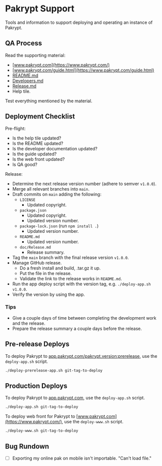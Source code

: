 # Pakrypt Support

Tools and information to support deploying and operating an instance of Pakrypt.

## QA Process

Read the supporting material:

* [www.pakrypt.com](https://www.pakrypt.com/)
* [www.pakrypt.com/guide.html](https://www.pakrypt.com/guide.html)
* [README.md](https://github.com/fractalate/pakrypt)
* [Developers.md](https://github.com/fractalate/pakrypt/blob/main/doc/Developers.md)
* [Release.md](https://github.com/fractalate/pakrypt/blob/main/doc/Release.md)
* Help tile.

Test everything mentioned by the material.

## Deployment Checklist

Pre-flight:

* Is the help tile updated?
* Is the README updated?
* Is the developer documentation updated?
* Is the guide updated?
* Is the web front updated?
* Is QA good?

Release:

* Determine the next release version number (adhere to semver `v1.0.0`).
* Merge all relevant branches into `main`.
* Draft commits on `main` adding the following:
  - `LICENSE`
    - Updated copyright.
  - `package.json`
    - Updated copyright.
    - Updated version number.
  - `package-lock.json` (run `npm install .`)
    - Updated version number.
  - `README.md`
    - Updated version number.
  - `doc/Release.md`
    - Release summary.
* Tag the `main` branch with the final release version `v1.0.0`.
* Manage GitHub release.
  - Do a fresh install and build, .tar.gz it up.
  - Put the file in the release.
  - Validate the link to the release works in `README.md`.
* Run the app deploy script with the version tag, e.g. `./deploy-app.sh v1.0.0`.
* Verify the version by using the app.

### Tips

* Give a couple days of time between completing the development work and the release.
* Prepare the release summary a couple days before the release.

## Pre-release Deploys

To deploy Pakrypt to [app.pakrypt.com/pakrypt.version:prerelease](https://app.pakrypt.com/pakrypt.version:prerelease), use the `deploy-app.sh` script.

```bash
./deploy-prerelease-app.sh git-tag-to-deploy
```

## Production Deploys

To deploy Pakrypt to [app.pakrypt.com](https://app.pakrypt.com/), use the `deploy-app.sh` script.

```bash
./deploy-app.sh git-tag-to-deploy
```

To deploy web front for Pakrypt to [www.pakrypt.com](https://www.pakrypt.com/), use the `deploy-www.sh` script.

```bash
./deploy-www.sh git-tag-to-deploy
```

## Bug Rundown

* [ ] Exporting my online pak on mobile isn't importable. "Can't load file."
